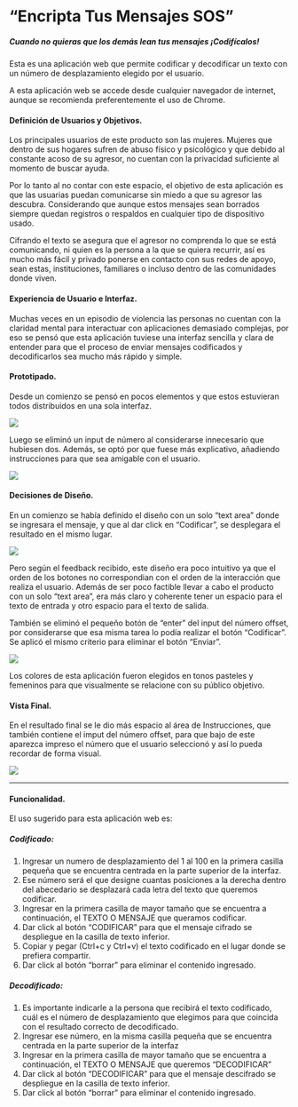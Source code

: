 # “Encripta Tus Mensajes SOS”
##### Cuando no quieras que los demás lean tus mensajes ¡Codifícalos!

Esta es una aplicación web que permite codificar y decodificar un texto con un número de desplazamiento elegido por el usuario.

A esta aplicación web se accede desde cualquier navegador de internet, aunque se recomienda preferentemente el uso de Chrome.

#### Definición de Usuarios y Objetivos.

Los principales usuarios de este producto son las mujeres. Mujeres que dentro de sus hogares sufren de abuso  físico y psicológico y que debido al constante acoso de su agresor, no cuentan con la privacidad suficiente al momento de buscar ayuda.

Por lo tanto al no contar con este espacio, el objetivo de esta aplicación es que las usuarias puedan comunicarse sin miedo a que su agresor las descubra. Considerando que aunque estos mensajes sean borrados siempre quedan registros o respaldos en cualquier tipo de dispositivo usado.

Cifrando el texto se asegura que el agresor no comprenda lo que se está comunicando, ni quien es la persona a la que se quiera recurrir, así es mucho más fácil y privado ponerse en contacto con sus redes de apoyo, sean estas, instituciones, familiares o incluso dentro de las comunidades donde viven. 

#### Experiencia de Usuario e Interfaz.

Muchas veces en un episodio de violencia las personas no cuentan con la claridad mental para interactuar con aplicaciones demasiado complejas, por  eso se pensó que esta aplicación tuviese una interfaz sencilla y clara de entender para que el proceso de enviar mensajes codificados y decodificarlos sea mucho más rápido y simple. 

#### Prototipado.
Desde un comienzo se pensó en pocos elementos y que estos estuvieran todos distribuidos en una sola interfaz.

![](https://i.ibb.co/zJfbKdF/1ersketch.png)

Luego se eliminó un input de número al considerarse innecesario que hubiesen dos. Además, se optó por que fuese más explicativo, añadiendo instrucciones para que sea amigable con el usuario.

![](https://i.ibb.co/ZmL0F2Q/2dosketch.png)

#### Decisiones de Diseño.

En un comienzo se había definido el diseño con un solo “text area” donde se ingresara el mensaje, y que al dar click en “Codificar”, se desplegara el resultado en el mismo lugar.

![](https://i.ibb.co/Lz5CsDw/figma1.png)

Pero según el feedback recibido, este diseño era poco intuitivo ya que el orden de los botones no correspondian con el orden de la interacción que realiza el usuario. Además de ser poco factible llevar a cabo el producto con un solo “text area”, era más claro y coherente tener un espacio para el texto de entrada y otro espacio para el texto de salida.

También se eliminó el pequeño botón de “enter” del input del número offset, por considerarse que esa misma tarea lo podía realizar el botón “Codificar”.  Se aplicó el mismo criterio para eliminar el botón “Enviar”.

![](https://i.ibb.co/7gC50sL/figma2.png)

Los colores de esta aplicación  fueron elegidos en tonos pasteles y femeninos para que visualmente se relacione con su público objetivo.

#### Vista Final.

En el resultado final se le dio más espacio al área de Instrucciones, que también contiene el imput del número offset, para que bajo de este aparezca impreso el número que el usuario seleccionó y así lo pueda recordar de forma visual.

![](https://i.ibb.co/WFWJKXq/Final.png)

----

#### Funcionalidad.

El uso sugerido para esta aplicación web es:

##### Codificado:

 1. Ingresar un numero de desplazamiento del 1 al 100 en la primera casilla pequeña que se encuentra centrada en la parte superior de la interfaz. 
 2. Ese número será el que designe cuantas posiciones a la derecha dentro del abecedario se desplazará cada letra del texto que queremos codificar.
 3. Ingresar en la primera casilla de mayor tamaño que se encuentra a continuación, el TEXTO O MENSAJE que queramos codificar.
 4. Dar click al botón “CODIFICAR”  para que el mensaje cifrado se despliegue en la casilla de texto inferior. 
 5. Copiar y pegar (Ctrl+c y Ctrl+v) el texto codificado en el lugar donde se prefiera compartir.
 6. Dar click al botón “borrar” para eliminar el contenido ingresado.

##### Decodificado:

 1. Es importante indicarle a  la persona que recibirá el texto codificado, cuál es el número de desplazamiento que elegimos para que coincida  con el resultado correcto de decodificado.
 2. Ingresar ese número, en la misma casilla pequeña que se encuentra centrada en la parte superior de la interfaz 
 3. Ingresar en la primera casilla de mayor tamaño que se encuentra a continuación, el TEXTO O MENSAJE que queremos “DECODIFICAR”
 4. Dar click al botón “DECODIFICAR”  para que el mensaje descifrado se despliegue en la casilla de texto inferior. 
 5. Dar click al botón “borrar” para eliminar el contenido ingresado.